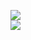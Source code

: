 [![](https://img.shields.io/badge/Made%20With-Github%20Spray-lightgrey.svg?style=for-the-badge&logo=github)](https://github.com/Annihil/github-spray#9830)  
[![](https://i.imgur.com/2DrTn0Z.gif)](https://github.com/Annihil/github-spray)